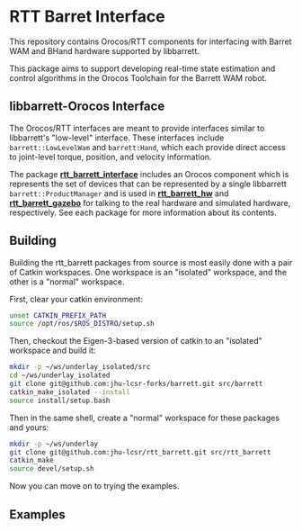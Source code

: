 RTT Barret Interface
====================

This repository contains Orocos/RTT components for interfacing with Barret WAM
and BHand hardware supported by libbarrett.

This package aims to support developing real-time state estimation and control
algorithms in the Orocos Toolchain for the Barrett WAM robot.

## libbarrett-Orocos Interface

The Orocos/RTT interfaces are meant to provide interfaces similar to
libbarrett's "low-level" interface. These interfaces include
`barrett::LowLevelWam` and `barrett:Hand`, which each provide direct access to
joint-level torque, position, and velocity information.

The package [**rtt\_barrett\_interface**](rtt_barrett_interface) includes an
Orocos component which is represents the set of devices that can be represented
by a single libbarrett `barrett::ProductManager` and is used in
[**rtt\_barrett\_hw**](rtt_barrett_hw) and
[**rtt\_barrett\_gazebo**](rtt_barrett_gazebo) for talking to the real hardware
and simulated hardware, respectively. See each package for more information
about its contents.

## Building

Building the rtt\_barrett packages from source is most easily done with a pair
of Catkin workspaces. One workspace is an "isolated" workspace, and the other is
a "normal" workspace.

First, clear your catkin environment:
```bash
unset CATKIN_PREFIX_PATH
source /opt/ros/$ROS_DISTRO/setup.sh
```

Then, checkout the Eigen-3-based version of catkin to an "isolated" workspace
and build it:
```bash
mkdir -p ~/ws/underlay_isolated/src
cd ~/ws/underlay_isolated
git clone git@github.com:jhu-lcsr-forks/barrett.git src/barrett
catkin_make_isolated --install
source install/setup.bash
```

Then in the same shell, create a "normal" workspace for these packages and yours:
```bash
mkdir -p ~/ws/underlay
git clone git@github.com:jhu-lcsr/rtt_barrett.git src/rtt_barrett
catkin_make
source devel/setup.sh
```

Now you can move on to trying the examples.

## Examples


